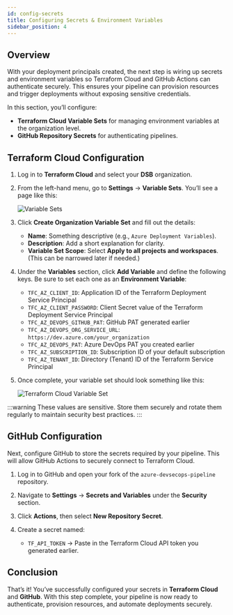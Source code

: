 ```yaml
---
id: config-secrets
title: Configuring Secrets & Environment Variables
sidebar_position: 4
---
```


## Overview

With your deployment principals created, the next step is wiring up secrets and environment variables so Terraform Cloud and GitHub Actions can authenticate securely. This ensures your pipeline can provision resources and trigger deployments without exposing sensitive credentials.

In this section, you’ll configure:

- **Terraform Cloud Variable Sets** for managing environment variables at the organization level.
- **GitHub Repository Secrets** for authenticating pipelines.

## Terraform Cloud Configuration

1. Log in to **Terraform Cloud** and select your **DSB** organization.

2. From the left-hand menu, go to **Settings** → **Variable Sets**. You’ll see a page like this:

   ![Variable Sets](/img/projects/devsecops-pipeline-azure/setup/image-111.png)

3. Click **Create Organization Variable Set** and fill out the details:

   - **Name**: Something descriptive (e.g., `Azure Deployment Variables`).
   - **Description**: Add a short explanation for clarity.
   - **Variable Set Scope**: Select **Apply to all projects and workspaces**. (This can be narrowed later if needed.)

4. Under the **Variables** section, click **Add Variable** and define the following keys. Be sure to set each one as an **Environment Variable**:

   - `TFC_AZ_CLIENT_ID`: Application ID of the Terraform Deployment Service Principal
   - `TFC_AZ_CLIENT_PASSWORD`: Client Secret value of the Terraform Deployment Service Principal
   - `TFC_AZ_DEVOPS_GITHUB_PAT`: GitHub PAT generated earlier
   - `TFC_AZ_DEVOPS_ORG_SERVICE_URL`: `https://dev.azure.com/your_organization`
   - `TFC_AZ_DEVOPS_PAT`: Azure DevOps PAT you created earlier
   - `TFC_AZ_SUBSCRIPTION_ID`: Subscription ID of your default subscription
   - `TFC_AZ_TENANT_ID`: Directory (Tenant) ID of the Terraform Service Principal

5. Once complete, your variable set should look something like this:

   ![Terraform Cloud Variable Set](/img/projects/devsecops-pipeline-azure/setup/image-9.png)

:::warning
These values are sensitive. Store them securely and rotate them regularly to maintain security best practices.
:::

## GitHub Configuration

Next, configure GitHub to store the secrets required by your pipeline. This will allow GitHub Actions to securely connect to Terraform Cloud.

1. Log in to GitHub and open your fork of the `azure-devsecops-pipeline` repository.

2. Navigate to **Settings** → **Secrets and Variables** under the **Security** section.

3. Click **Actions**, then select **New Repository Secret**.

4. Create a secret named:

   - `TF_API_TOKEN` → Paste in the Terraform Cloud API token you generated earlier.

## Conclusion

That’s it! You’ve successfully configured your secrets in **Terraform Cloud** and **GitHub**. With this step complete, your pipeline is now ready to authenticate, provision resources, and automate deployments securely.
